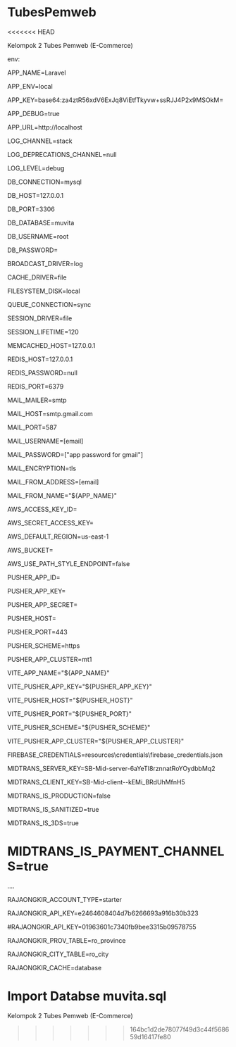 # TubesPemweb
<<<<<<< HEAD

Kelompok 2 Tubes Pemweb (E-Commerce)

env:


APP_NAME=Laravel

APP_ENV=local

APP_KEY=base64:za4ztR56xdV6ExJq8ViEtfTkyvw+ssRJJ4P2x9MSOkM=

APP_DEBUG=true

APP_URL=http://localhost

LOG_CHANNEL=stack

LOG_DEPRECATIONS_CHANNEL=null

LOG_LEVEL=debug

DB_CONNECTION=mysql

DB_HOST=127.0.0.1

DB_PORT=3306

DB_DATABASE=muvita

DB_USERNAME=root

DB_PASSWORD=

BROADCAST_DRIVER=log

CACHE_DRIVER=file

FILESYSTEM_DISK=local

QUEUE_CONNECTION=sync

SESSION_DRIVER=file

SESSION_LIFETIME=120

MEMCACHED_HOST=127.0.0.1

REDIS_HOST=127.0.0.1

REDIS_PASSWORD=null

REDIS_PORT=6379

MAIL_MAILER=smtp

MAIL_HOST=smtp.gmail.com

MAIL_PORT=587

MAIL_USERNAME=[email]

MAIL_PASSWORD=["app password for gmail"]

MAIL_ENCRYPTION=tls

MAIL_FROM_ADDRESS=[email]

MAIL_FROM_NAME="${APP_NAME}"

AWS_ACCESS_KEY_ID=

AWS_SECRET_ACCESS_KEY=

AWS_DEFAULT_REGION=us-east-1

AWS_BUCKET=

AWS_USE_PATH_STYLE_ENDPOINT=false

PUSHER_APP_ID=

PUSHER_APP_KEY=

PUSHER_APP_SECRET=

PUSHER_HOST=

PUSHER_PORT=443

PUSHER_SCHEME=https

PUSHER_APP_CLUSTER=mt1

VITE_APP_NAME="${APP_NAME}"

VITE_PUSHER_APP_KEY="${PUSHER_APP_KEY}"

VITE_PUSHER_HOST="${PUSHER_HOST}"

VITE_PUSHER_PORT="${PUSHER_PORT}"

VITE_PUSHER_SCHEME="${PUSHER_SCHEME}"

VITE_PUSHER_APP_CLUSTER="${PUSHER_APP_CLUSTER}"

FIREBASE_CREDENTIALS=resources\credentials\firebase_credentials.json

MIDTRANS_SERVER_KEY=SB-Mid-server-6aYeTI8rznnatRoYOydbbMq2

MIDTRANS_CLIENT_KEY=SB-Mid-client--kEMi_BRdUhMfnH5

MIDTRANS_IS_PRODUCTION=false

MIDTRANS_IS_SANITIZED=true

MIDTRANS_IS_3DS=true

# MIDTRANS_IS_PAYMENT_CHANNELS=true

....

RAJAONGKIR_ACCOUNT_TYPE=starter

RAJAONGKIR_API_KEY=e2464608404d7b6266693a916b30b323

#RAJAONGKIR_API_KEY=01963601c7340fb9bee3315b09578755

RAJAONGKIR_PROV_TABLE=ro_province

RAJAONGKIR_CITY_TABLE=ro_city

RAJAONGKIR_CACHE=database


Import Databse muvita.sql
=======
Kelompok 2 Tubes Pemweb (E-Commerce)
>>>>>>> 164bc1d2de78077f49d3c44f568659d16417fe80
